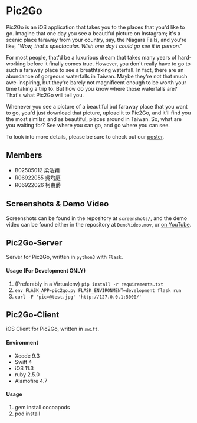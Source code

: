 Pic2Go
======

Pic2Go is an iOS application that takes you to the places that you'd like to go. Imagine that one day you see a beautiful picture on Instagram; it's a scenic place faraway from your country, say, the Niagara Falls, and you're like, *"Wow, that's spectacular. Wish one day I could go see it in person."*

For most people, that'd be a luxurious dream that takes many years of hard-working before it finally comes true. However, you don't really have to go to such a faraway place to see a breathtaking waterfall. In fact, there are an abundance of gorgeous waterfalls in Taiwan. Maybe they're not that much awe-inspiring, but they're barely not magnificent enough to be worth your time taking a trip to. But how do you know where those waterfalls are? That's what Pic2Go will tell you.

Whenever you see a picture of a beautiful but faraway place that you want to go, you'd just download that picture, upload it to Pic2Go, and it'll find you the most similar, and as beautiful, places around in Taiwan. So, what are you waiting for? See where you can go, and go where you can see.

To look into more details, please be sure to check out our [poster](https://drive.google.com/file/d/1pZ4C_jid4DlUx6kQC164sRgC8kJMOIlb/view).


## Members

* B02505012 梁浩穎
* R06922055 吳均庭
* R06922026 柯東爵


## Screenshots & Demo Video

Screenshots can be found in the repository at `screenshots/`, and the demo video can be found either in the repository at `DemoVideo.mov`, or [on YouTube](https://www.youtube.com/watch?v=Po6TzwhD_S8&feature=youtu.be).


## Pic2Go-Server

Server for Pic2Go, written in `python3` with `Flask`.

#### Usage (For Development ONLY)

1. (Preferably in a Virtualenv) `pip install -r requirements.txt`
2. `env FLASK_APP=pic2go.py FLASK_ENVIRONMENT=development flask run`
3. `curl -F 'pic=@test.jpg' 'http://127.0.0.1:5000/'`


## Pic2Go-Client

iOS Client for Pic2Go, written in `swift`.

#### Environment

* Xcode 9.3 
* Swift 4 
* iOS 11.3
* ruby 2.5.0
* Alamofire 4.7

#### Usage

1. gem install cocoapods
2. pod install
